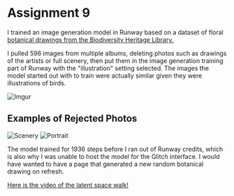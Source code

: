 # Assignment 9
I trained an image generation model in Runway based on a dataset of floral [botanical drawings from the Biodiversity Heritage Library.](https://www.flickr.com/photos/biodivlibrary)

I pulled 596 images from multiple albums, deleting photos such as drawings of the artists or full scenery, then put them in the image generation training part of Runway with the "illustration" setting selected. The images the model started out with to train were actually similar given they were illustrations of birds.

![Imgur](https://imgur.com/G6WT2tx.png)

## Examples of Rejected Photos
![Scenery](https://imgur.com/b2ETUYD.png)
![Portrait](https://imgur.com/fBr0VkY.png)

The model trained for 1936 steps before I ran out of Runway credits, which is also why I was unable to host the model for the Glitch interface. I would have wanted to have a page that generated a new random botanical drawing on refresh.

[Here is the video of the latent space walk!](https://youtu.be/RQi2Z3FbSJs)
